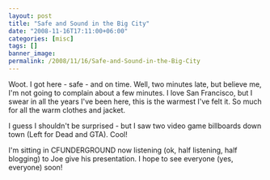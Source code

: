 ```yaml
---
layout: post
title: "Safe and Sound in the Big City"
date: "2008-11-16T17:11:00+06:00"
categories: [misc]
tags: []
banner_image: 
permalink: /2008/11/16/Safe-and-Sound-in-the-Big-City
---
```


Woot. I got here - safe - and on time. Well, two minutes late, but believe me, I'm not going to complain about a few minutes. I love San Francisco, but I swear in all the years I've been here, this is the warmest I've felt it. So much for all the warm clothes and jacket.

I guess I shouldn't be surprised - but I saw two video game billboards down town (Left for Dead and GTA). Cool! 

I'm sitting in CFUNDERGROUND now listening (ok, half listening, half blogging) to Joe give his presentation. I hope to see everyone (yes, everyone) soon!